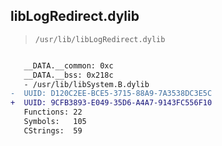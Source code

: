 ## libLogRedirect.dylib

> `/usr/lib/libLogRedirect.dylib`

```diff

   __DATA.__common: 0xc
   __DATA.__bss: 0x218c
   - /usr/lib/libSystem.B.dylib
-  UUID: D120C2EE-BCE5-3715-88A9-7A3538DC3E5C
+  UUID: 9CFB3893-E049-35D6-A4A7-9143FC556F10
   Functions: 22
   Symbols:   105
   CStrings:  59

```
